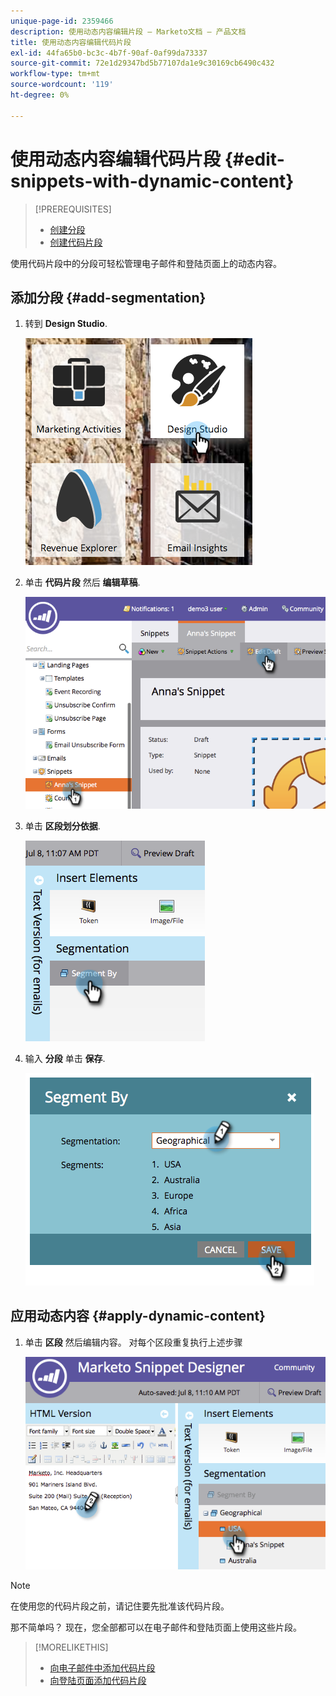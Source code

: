 ```yaml
---
unique-page-id: 2359466
description: 使用动态内容编辑片段 — Marketo文档 — 产品文档
title: 使用动态内容编辑代码片段
exl-id: 44fa65b0-bc3c-4b7f-90af-0af99da73337
source-git-commit: 72e1d29347bd5b77107da1e9c30169cb6490c432
workflow-type: tm+mt
source-wordcount: '119'
ht-degree: 0%

---
```


# 使用动态内容编辑代码片段 {#edit-snippets-with-dynamic-content}

>[!PREREQUISITES]
>
>* [创建分段](/help/marketo/product-docs/personalization/segmentation-and-snippets/segmentation/create-a-segmentation.md)
>* [创建代码片段](/help/marketo/product-docs/personalization/segmentation-and-snippets/snippets/create-a-snippet.md)


使用代码片段中的分段可轻松管理电子邮件和登陆页面上的动态内容。

## 添加分段 {#add-segmentation}

1. 转到 **Design Studio**.

   ![](assets/designstudio-1.png)

1. 单击 **代码片段** 然后 **编辑草稿**.

   ![](assets/image2014-9-16-8-3a59-3a14.png)

1. 单击 **区段划分依据**.

   ![](assets/image2014-9-16-8-3a59-3a27.png)

1. 输入 **分段** 单击 **保存**.

   ![](assets/image2014-9-16-8-3a59-3a42.png)

## 应用动态内容 {#apply-dynamic-content}

1. 单击 **区段** 然后编辑内容。 对每个区段重复执行上述步骤

   ![](assets/image2014-9-16-8-3a59-3a59.png)

>[!NOTE]
>
>在使用您的代码片段之前，请记住要先批准该代码片段。

那不简单吗？ 现在，您全部都可以在电子邮件和登陆页面上使用这些片段。

>[!MORELIKETHIS]
>
>* [向电子邮件中添加代码片段](/help/marketo/product-docs/email-marketing/general/functions-in-the-editor/add-a-snippet-to-an-email.md)
>* [向登陆页面添加代码片段](/help/marketo/product-docs/demand-generation/landing-pages/personalizing-landing-pages/add-a-snippet-to-a-landing-page.md)

